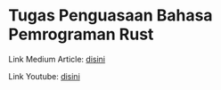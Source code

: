 # Tugas Penguasaan Bahasa Pemrograman Rust

Link Medium Article: [disini](https://medium.com/@ghaidafsy13/penguasaan-bahasa-pemrograman-rust-bahasa-aman-cepat-dan-modern-1526de861df2)

Link Youtube: [disini]()
